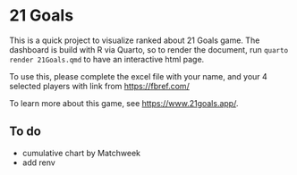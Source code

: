 # 21 Goals

This is a quick project to visualize ranked about 21 Goals game. The dashboard is build with R via Quarto, so to render the document, run `quarto render 21Goals.qmd` to have an interactive html page.

To use this, please complete the excel file with your name, and your 4 selected players with link from <https://fbref.com/>

To learn more about this game, see <https://www.21goals.app/>.

## To do

-   cumulative chart by Matchweek
-   add renv
